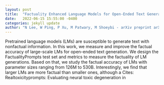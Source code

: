```yaml
---
layout: post
title:  "Factuality Enhanced Language Models for Open-Ended Text Generation"
date:   2022-06-15 15:55:00 -0400
categories: jekyll update
author: "N Lee, W Ping, P Xu, M Patwary, M Shoeybi - arXiv preprint arXiv , 2022"
---
```

Pretrained language models (LMs) are susceptible to generate text with nonfactual information. In this work, we measure and improve the factual accuracy of large-scale LMs for open-ended text generation. We design the FactualityPrompts test set and metrics to measure the factuality of LM generations. Based on that, we study the factual accuracy of LMs with parameter sizes ranging from 126M to 530B. Interestingly, we find that larger LMs are more factual than smaller ones, although a  Cites: Realtoxicityprompts: Evaluating neural toxic degeneration in